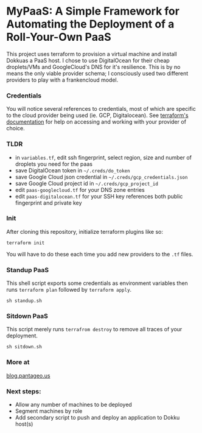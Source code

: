 # MyPaaS:  A Simple Framework for Automating the Deployment of a Roll-Your-Own PaaS

This project uses terraform to provision a virtual machine and install Dokkuas a PaaS host.  I chose to use DigitalOcean for their cheap droplets/VMs and GoogleCloud's DNS for it's resilience.  This is by no means the only viable provider schema; I consciously used two different providers to play with a frankencloud model.

### Credentials

You will notice several references to credentials, most of which are specific to the cloud provider being used (ie. GCP, Digitalocean).  See [terraform's documentation](https://www.terraform.io/docs/providers/index.html) for help on accessing and working with your provider of choice.

### TLDR

* in `variables.tf`, edit ssh fingerprint, select region, size and number of droplets you need for the paas
* save DigitalOcean token in `~/.creds/do_token`
* save Google Cloud json credential in `~/.creds/gcp_credentials.json`
* save Google Cloud project id in `~/.creds/gcp_project_id`
* edit `paas-googlecloud.tf` for your DNS zone entries
* edit `paas-digitalocean.tf` for your SSH key references both public fingerprint and private key

### Init

After cloning this repository, initialize terraform plugins like so:
```
terraform init
```
You will have to do these each time you add new providers to the `.tf` files.

### Standup PaaS

This shell script exports some credentials as environment variables then runs `terraform plan` followed by `terraform apply`.
```
sh standup.sh
```

### Sitdown PaaS

This script merely runs `terrafrom destroy` to remove all traces of your deployment.
```
sh sitdown.sh
```

### More at

[blog.pantageo.us](http://blog.pantageo.us/deploying-my-very-own-paas.html)

### Next steps:

  * Allow any number of machines to be deployed
  * Segment machines by role
  * Add secondary script to push and deploy an application to Dokku host(s)
